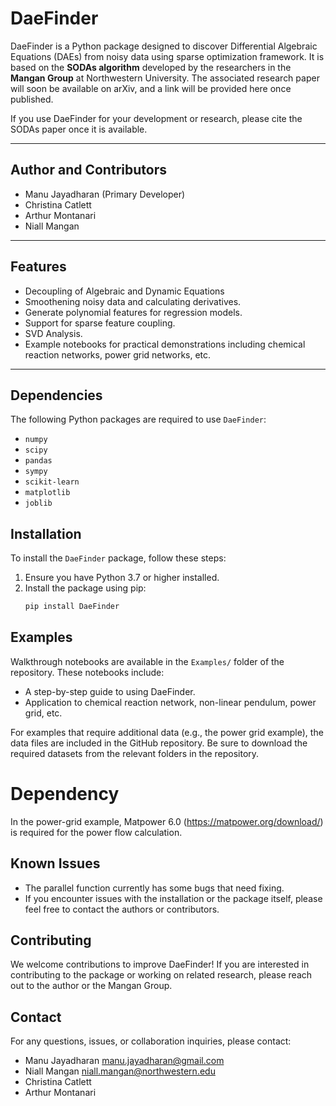 # **DaeFinder**

DaeFinder is a Python package designed to discover Differential Algebraic Equations (DAEs) from noisy data using sparse optimization framework. It is based on the **SODAs algorithm** developed by the researchers in the **Mangan Group** at Northwestern University. The associated research paper will soon be available on arXiv, and a link will be provided here once published.

If you use DaeFinder for your development or research, please cite the SODAs paper once it is available.

---

## **Author and Contributors**
- Manu Jayadharan (Primary Developer)
- Christina Catlett
- Arthur Montanari
- Niall Mangan
---

## **Features**
- Decoupling of Algebraic and Dynamic Equations
- Smoothening noisy data and calculating derivatives.
- Generate polynomial features for regression models.
- Support for sparse feature coupling.
- SVD Analysis.
- Example notebooks for practical demonstrations including chemical reaction networks, power grid networks, etc. 

---

## **Dependencies**

The following Python packages are required to use `DaeFinder`:

- `numpy`
- `scipy`
- `pandas`
- `sympy`
- `scikit-learn`
- `matplotlib`
- `joblib`

## **Installation**

To install the `DaeFinder` package, follow these steps:

1. Ensure you have Python 3.7 or higher installed.
2. Install the package using pip:
   ```bash
   pip install DaeFinder

## Examples

Walkthrough notebooks are available in the `Examples/` folder of the repository. These notebooks include:

- A step-by-step guide to using DaeFinder.
- Application to chemical reaction network, non-linear pendulum, power grid, etc. 

For examples that require additional data (e.g., the power grid example), the data files are included in the GitHub repository. Be sure to download the required datasets from the relevant folders in the repository.

# Dependency 

In the power-grid example, Matpower 6.0 (https://matpower.org/download/) is required for the power flow calculation.

## Known Issues

- The parallel function currently has some bugs that need fixing.
- If you encounter issues with the installation or the package itself, please feel free to contact the authors or contributors.

## Contributing

We welcome contributions to improve DaeFinder! If you are interested in contributing to the package or working on related research, please reach out to the author or the Mangan Group.

## Contact

For any questions, issues, or collaboration inquiries, please contact:

- Manu Jayadharan [manu.jayadharan@gmail.com](mailto:manu.jayadharan@gmail.com)
- Niall Mangan [niall.mangan@northwestern.edu](mailto:niall.mangan@northwestern.edu)
- Christina Catlett
- Arthur Montanari
